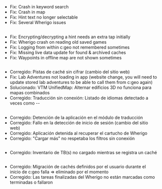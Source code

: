 ##
- Fix: Crash in keyword search
- Fix: Crash in map
- Fix: Hint text no longer selectable
- Fix: Several Wherigo issues

##
- Fix: Encrypting/decrypting a hint needs an extra tap initially
- Fix: Wherigo crash on reading old saved games
- Fix: Logging from within c:geo not remembered sometimes
- Fix: Missing live data update for found & archived caches
- Fix: Waypoints in offline map are not shown sometimes

##
- Corregido: Pistas de caché sin cifrar (cambio del sitio web)
- Fix: Lab Adventures not loading in app (website change, you will need to update stored lab adventures to be able to call them from c:geo again)
- Solucionado: VTM UnifiedMap: Alternar edificios 3D no funciona para mapas combinados
- Corregido: Traducción sin conexión: Listado de idiomas detectado a veces como --

##
- Corregido: Detención de la aplicación en el módulo de traducción
- Corregido: Fallo en la detección de inicio de sesión (cambio del sitio web)
- Corregido: Aplicación detenida al recuperar el cartucho de Wherigo
- Corregido: "Cargar más" no respetaba los filtros sin conexión

##
- Corregido: Inventario de TB(s) no cargado mientras se registra un caché

##
- Corregido: Migración de cachés definidos por el usuario durante el inicio de c:geo falla => eliminado por el momento
- Corregido: Las tareas finalizadas del Wherigo no están marcadas como terminadas o fallaron









